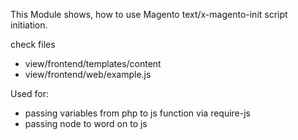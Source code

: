 This Module shows, how to use Magento text/x-magento-init script initiation.

check files 
- view/frontend/templates/content 
- view/frontend/web/example.js

Used for:
- passing variables from php to js function via require-js
- passing node to word on to js